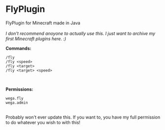 # FlyPlugin
FlyPlugin for Minecraft made in Java
<br/>
<br/>
_I don't recommend anoyone to actually use this. I just want to archive my first Minecraft plugins here. :)_
<br/>

**Commands:**
```
/fly
/fly <speed>
/fly <target>
/fly <target> <speed>
```
<br/>

**Permissions:**
```
wega.fly
wega.admin
```

<br/>
Probably won't ever update this. If you want to, you have my full permission to do whatever you wish to with this!
